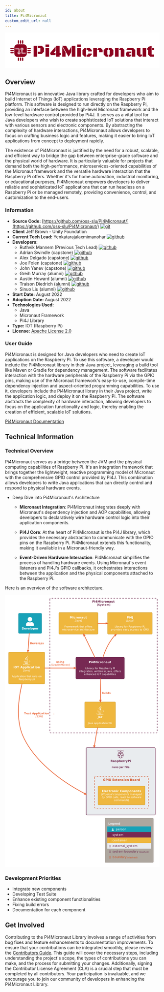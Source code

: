 ```yaml
---
id: about
title: Pi4Micronaut
custom_edit_url: null
---
```


![Pi4Micronaut-Header](header-pi4micronaut.png)

## Overview

Pi4Micronaut is an innovative Java library crafted for developers who aim to build Internet of Things (IoT) applications leveraging the Raspberry Pi platform. This software is designed to run directly on the Raspberry Pi, providing an interface between the high-level Micronaut framework and the low-level hardware control provided by Pi4J. It serves as a vital tool for Java developers who wish to create sophisticated IoT solutions that interact with various sensors and electronic components. By abstracting the complexity of hardware interactions, Pi4Micronaut allows developers to focus on crafting business logic and features, making it easier to bring IoT applications from concept to deployment rapidly.

The existence of Pi4Micronaut is justified by the need for a robust, scalable, and efficient way to bridge the gap between enterprise-grade software and the physical world of hardware. It is particularly valuable for projects that demand both the high-performance, microservices-oriented capabilities of the Micronaut framework and the versatile hardware interaction that the Raspberry Pi offers. Whether it's for home automation, industrial monitoring, or educational purposes, Pi4Micronaut empowers developers to deliver reliable and sophisticated IoT applications that can run headless on a Raspberry Pi or be managed remotely, providing convenience, control, and customization to the end-users.

### Information

- **Source Code:** [https://github.com/oss-slu/Pi4Micronaut/](https://github.com/oss-slu/Pi4Micronaut/) [<img src="/img/git-alt.svg" alt="git" width="25" height="25" />](https://github.com/oss-slu/Pi4Micronaut/)
- **Client** Jeff Brown - Unity Foundation
- **Current Tech Lead:** Yenkatarajalaxmimanohar [<img src="/img/github.svg" alt="github" width="25" height="25" />](https://github.com/yrlmanoharreddy)
- **Developers:**
  - Ruthvik Mannem (Previous Tech Lead) [<img src="/img/github.svg" alt="github" width="25" height="25" />](https://github.com/ruthvikm)
  - Adrian Swindle (capstone) [<img src="/img/github.svg" alt="github" width="25" height="25" />](https://github.com/SwindleA)
  - Alex Delgado (capstone) [<img src="/img/github.svg" alt="github" width="25" height="25" />](https://github.com/adelgadoj3)
  - Joe Folen (capstone) [<img src="/img/github.svg" alt="github" width="25" height="25" />](https://github.com/joefol)
  - John Yanev (capstone) [<img src="/img/github.svg" alt="github" width="25" height="25" />](https://github.com/jyanev)
  - Greih Murray (alumni) [<img src="/img/github.svg" alt="github" width="25" height="25" />](https://github.com/GreihMurray)
  - Austin Howard (alumni) [<img src="/img/github.svg" alt="github" width="25" height="25" />](https://github.com/austinjhoward)
  - Traison Diedrich (alumni) [<img src="/img/github.svg" alt="github" width="25" height="25" />](https://github.com/traison-diedrich)
  - Sinuo Liu (alumni) [<img src="/img/github.svg" alt="github" width="25" height="25" />](https://github.com/liusinuo2000)
- **Start Date:** August 2022
- **Adoption Date:** August 2022
- **Technologies Used:**
  - Java
  - Micronaut Framework
  - Pi4J Library
- **Type:** IOT (Raspberry Pi)
- **License:** [Apache License 2.0](https://opensource.org/license/apache-2-0/)

### User Guide

Pi4Micronaut is designed for Java developers who need to create IoT applications on the Raspberry Pi. To use this software, a developer would include the Pi4Micronaut library in their Java project, leveraging a build tool like Maven or Gradle for dependency management. The software facilitates interaction with the hardware peripherals of the Raspberry Pi via the GPIO pins, making use of the Micronaut framework's easy-to-use, compile-time dependency injection and aspect-oriented programming capabilities. To use it, developers include the Pi4Micronaut library in their Java project, write the application logic, and deploy it on the Raspberry Pi. The software abstracts the complexity of hardware interaction, allowing developers to focus on the application functionality and logic, thereby enabling the creation of efficient, scalable IoT solutions.

[Pi4Micronaut Documentation](https://oss-slu.github.io/Pi4Micronaut/index.html)

## Technical Information

### Technical Overview

Pi4Micronaut serves as a bridge between the JVM and the physical computing capabilities of Raspberry Pi. It's an integration framework that brings together the lightweight, reactive programming model of Micronaut with the comprehensive GPIO control provided by Pi4J. This combination allows developers to write Java applications that can directly control and respond to physical hardware events.

- Deep Dive into Pi4Micronaut's Architecture

  - **Micronaut Integration**: Pi4Micronaut integrates deeply with Micronaut's dependency injection and AOP capabilities, allowing developers to declaratively wire hardware control logic into their application components.

  - **Pi4J Core**: At the heart of Pi4Micronaut is the Pi4J library, which provides the necessary abstraction to communicate with the GPIO pins on the Raspberry Pi. Pi4Micronaut extends this functionality, making it available in a Micronaut-friendly way.

  - **Event-Driven Hardware Interaction**: Pi4Micronaut simplifies the process of handling hardware events. Using Micronaut's event listeners and Pi4J's GPIO callbacks, it orchestrates interactions between the application and the physical components attached to the Raspberry Pi.

Here is an overview of the software architecture.

![Software Architecture](architecture.png)

### Development Priorities

- Integrate new components
- Developing Test Suite
- Enhance existing component functionalities
- Fixing build errors
- Documentation for each component

## Get Involved

Contributing to the Pi4Micronaut Library involves a range of activities from bug fixes and feature enhancements to documentation improvements. To ensure that your contributions can be integrated smoothly, please review the [Contributors Guide](https://oss-slu.github.io/Pi4Micronaut/index.html#_contribute_to_the_pi4micronaut_library). This guide will cover the necessary steps, including understanding the project's scope, the types of contributions you can make, and the process for submitting your changes. Additionally, signing the Contributor License Agreement (CLA) is a crucial step that must be completed by all contributors. Your participation is invaluable, and we encourage you to join our community of developers in enhancing the Pi4Micronaut Library.
